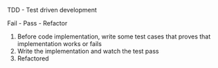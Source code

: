 TDD - Test driven development

Fail - Pass - Refactor

1. Before code implementation, write some test cases that proves that implementation works or fails
2. Write the implementation and watch the test pass
3. Refactored


